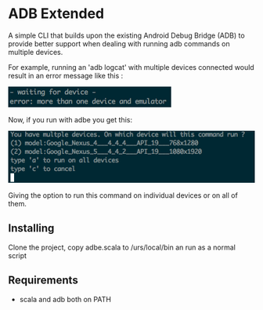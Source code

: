 # ADB Extended
A simple CLI that builds upon the existing
Android Debug Bridge (ADB) to provide better support
when dealing with running adb commands on multiple devices.

For example, running an 'adb logcat' with multiple devices
connected would result in an error message like this :

![adb error](image1.png)

Now, if you run with adbe you get this:

![adb error](image2.png)

Giving the option to run this command on individual
devices or on all of them.

## Installing

Clone the project, copy adbe.scala to /urs/local/bin
an run as a normal script

## Requirements
* scala and adb both on PATH
